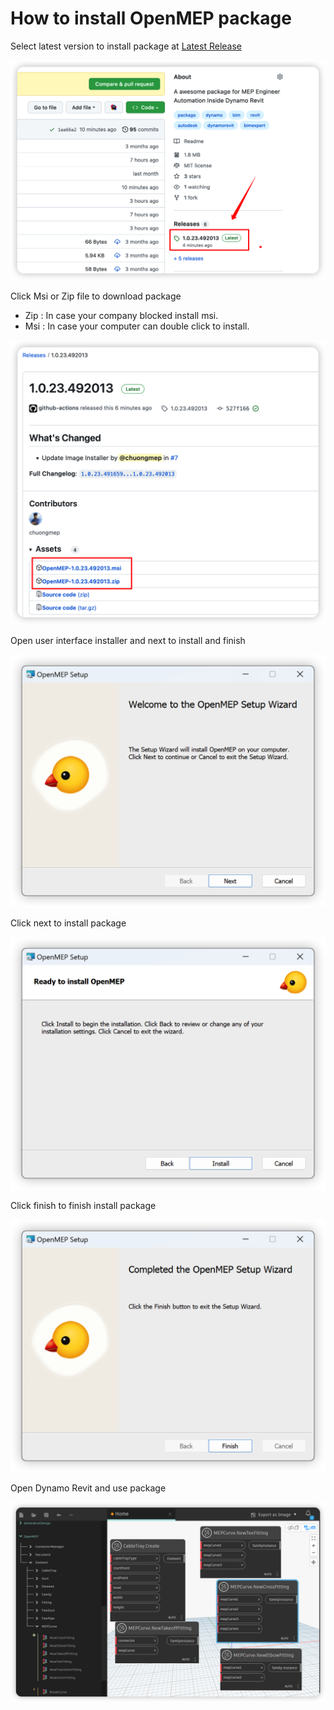 # How to install OpenMEP package

Select latest version to install package at [Latest Release](https://github.com/chuongmep/OpenMEP/releases/latest)

![](pic/Dowload.png)


Click Msi or Zip file to download package

- Zip : In case your company blocked install msi.
- Msi : In case your computer can double click to install.

![](pic/ReleaseVersion.png)

Open user interface installer and next to install and finish

![](pic/Setup.png)

Click next to install package

![](pic/SetupNextStep.png)

Click finish to finish install package

![](pic/SetupFinish.png)

Open Dynamo Revit and use package

![](pic/OpenMEPPackage.png)
